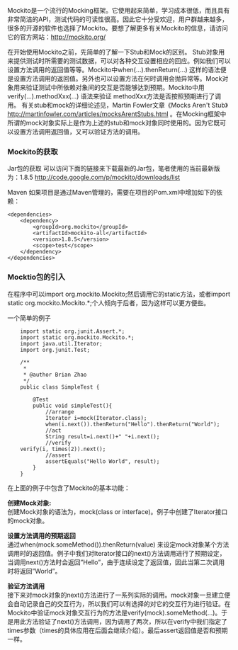 Mockito是一个流行的Mocking框架。它使用起来简单，学习成本很低，而且具有非常简洁的API，测试代码的可读性很高。因此它十分受欢迎，用户群越来越多，很多的开源的软件也选择了Mockito。要想了解更多有关Mockito的信息，请访问它的官方网站：http://mockito.org/

在开始使用Mockito之前，先简单的了解一下Stub和Mock的区别。
Stub对象用来提供测试时所需要的测试数据，可以对各种交互设置相应的回应。例如我们可以设置方法调用的返回值等等。Mockito中when(…).thenReturn(…) 这样的语法便是设置方法调用的返回值。另外也可以设置方法在何时调用会抛异常等。Mock对象用来验证测试中所依赖对象间的交互是否能够达到预期。Mockito中用 verify(…).methodXxx(…) 语法来验证 methodXxx方法是否按照预期进行了调用。
有关stub和mock的详细论述见，Martin Fowler文章《Mocks Aren't Stub》http://martinfowler.com/articles/mocksArentStubs.html 。在Mocking框架中所谓的mock对象实际上是作为上述的stub和mock对象同时使用的。因为它既可以设置方法调用返回值，又可以验证方法的调用。

### Mockito的获取
Jar包的获取
可以访问下面的链接来下载最新的Jar包，笔者使用的当前最新版为：1.8.5 http://code.google.com/p/mockito/downloads/list

Maven
如果项目是通过Maven管理的，需要在项目的Pom.xml中增加如下的依赖：
```
<dependencies>
    <dependency>
        <groupId>org.mockito</groupId>
        <artifactId>mockito-all</artifactId>
        <version>1.8.5</version>
        <scope>test</scope>
    </dependency>
</dependencies>
```
### Mocktio包的引入
在程序中可以import org.mockito.Mockito;然后调用它的static方法，或者import static org.mockito.Mockito.*;个人倾向于后者，因为这样可以更方便些。

一个简单的例子
```
    import static org.junit.Assert.*;
    import static org.mockito.Mockito.*;
    import java.util.Iterator;
    import org.junit.Test;

    /**
     *
     * @author Brian Zhao
     */
    public class SimpleTest {

        @Test
        public void simpleTest(){
            //arrange
            Iterator i=mock(Iterator.class);
            when(i.next()).thenReturn("Hello").thenReturn("World");
            //act
            String result=i.next()+" "+i.next();
            //verify
    verify(i, times(2)).next();
            //assert
            assertEquals("Hello World", result);
        }
    }
```

在上面的例子中包含了Mockito的基本功能：

**创建Mock对象:**<br>
创建Mock对象的语法为，mock(class or interface)。例子中创建了Iterator接口的mock对象。

**设置方法调用的预期返回**<br>
通过when(mock.someMethod()).thenReturn(value) 来设定mock对象某个方法调用时的返回值。例子中我们对Iterator接口的next()方法调用进行了预期设定，当调用next()方法时会返回”Hello”，由于连续设定了返回值，因此当第二次调用时将返回”World”。

**验证方法调用**<br>
接下来对mock对象的next()方法进行了一系列实际的调用。mock对象一旦建立便会自动记录自己的交互行为，所以我们可以有选择的对它的交互行为进行验证。在Mockito中验证mock对象交互行为的方法是verify(mock).someMethod(…)。于是用此方法验证了next()方法调用，因为调用了两次，所以在verify中我们指定了times参数（times的具体应用在后面会继续介绍）。最后assert返回值是否和预期一样。